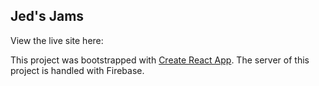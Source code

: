 ## Jed's Jams

View the live site here: 

This project was bootstrapped with [Create React App](https://github.com/facebookincubator/create-react-app).
The server of this project is handled with Firebase. 
